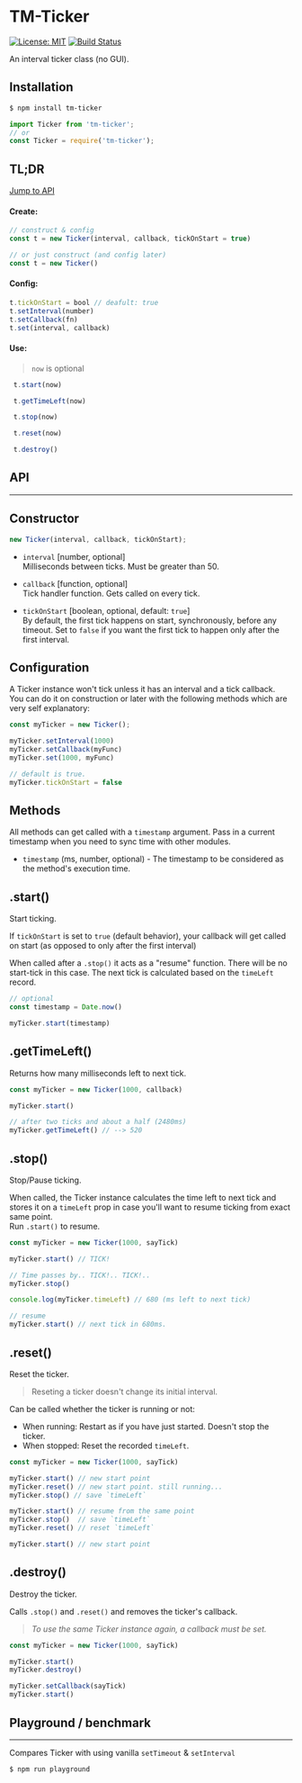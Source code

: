 # TM-Ticker
[![License: MIT](https://img.shields.io/badge/License-MIT-blue.svg)](https://opensource.org/licenses/MIT)
[![Build Status](https://travis-ci.org/taitulism/ticker.svg?branch=develop)](https://travis-ci.org/taitulism/ticker)

An interval ticker class (no GUI).  

## Installation
```sh
$ npm install tm-ticker
```
```js
import Ticker from 'tm-ticker';
// or
const Ticker = require('tm-ticker');
```



## TL;DR
[Jump to API](#api)

#### Create:
```js
// construct & config
const t = new Ticker(interval, callback, tickOnStart = true)

// or just construct (and config later)
const t = new Ticker()
```


#### Config:
```js
t.tickOnStart = bool // deafult: true
t.setInterval(number)
t.setCallback(fn)
t.set(interval, callback)
```


#### Use:
> `now` is optional
```js
 t.start(now)
```
```js
 t.getTimeLeft(now)
```
```js
 t.stop(now)
```
```js
 t.reset(now)
```
```js
 t.destroy()
```


## API
------

## Constructor
```js
new Ticker(interval, callback, tickOnStart);
```
* `interval` [number, optional]  
Milliseconds between ticks. Must be greater than 50.

* `callback` [function, optional]  
Tick handler function. Gets called on every tick.

* `tickOnStart` [boolean, optional, default: `true`]  
By default, the first tick happens on start, synchronously, before any timeout. Set to `false` if you want the first tick to happen only after the first interval.


## Configuration
A Ticker instance won't tick unless it has an interval and a tick callback.  
You can do it on construction or later with the following methods which are very self explanatory:

```js
const myTicker = new Ticker();

myTicker.setInterval(1000)
myTicker.setCallback(myFunc)
myTicker.set(1000, myFunc)

// default is true.
myTicker.tickOnStart = false
```

## Methods
All methods can get called with a `timestamp` argument. Pass in a current timestamp when you need to sync time with other modules.

* `timestamp` (ms, number, optional) - The timestamp to be considered as the method's execution time.

## .start()
Start ticking.

If `tickOnStart` is set to `true` (default behavior), your callback will get called on start (as opposed to only after the first interval)

When called after a `.stop()` it acts as a "resume" function. There will be no start-tick in this case. The next tick is calculated based on the `timeLeft` record.

```js
// optional
const timestamp = Date.now()

myTicker.start(timestamp)
```


## .getTimeLeft()
Returns how many milliseconds left to next tick.

```js
const myTicker = new Ticker(1000, callback)

myTicker.start()

// after two ticks and about a half (2480ms)
myTicker.getTimeLeft() // --> 520
```


## .stop()
Stop/Pause ticking.

When called, the Ticker instance calculates the time left to next tick and stores it on a `timeLeft` prop in case you'll want to resume ticking from exact same point.  
Run `.start()` to resume.  

```js
const myTicker = new Ticker(1000, sayTick)

myTicker.start() // TICK!

// Time passes by.. TICK!.. TICK!..
myTicker.stop()

console.log(myTicker.timeLeft) // 680 (ms left to next tick)

// resume
myTicker.start() // next tick in 680ms.
```


## .reset()
Reset the ticker. 

>Reseting a ticker doesn't change its initial interval.

Can be called whether the ticker is running or not:
* When running: Restart as if you have just started. Doesn't stop the ticker.
* When stopped: Reset the recorded `timeLeft`.

```js
const myTicker = new Ticker(1000, sayTick)

myTicker.start() // new start point
myTicker.reset() // new start point. still running...
myTicker.stop() // save `timeLeft`

myTicker.start() // resume from the same point
myTicker.stop()  // save `timeLeft`
myTicker.reset() // reset `timeLeft`

myTicker.start() // new start point
```

## .destroy()
Destroy the ticker.

Calls `.stop()` and  `.reset()` and removes the ticker's callback.  

> *To use the same Ticker instance again, a callback must be set.*

```js
const myTicker = new Ticker(1000, sayTick)

myTicker.start()
myTicker.destroy()

myTicker.setCallback(sayTick)
myTicker.start()
```

## Playground / benchmark
-------------------------
Compares Ticker with using vanilla `setTimeout` & `setInterval`
```sh
$ npm run playground
```
